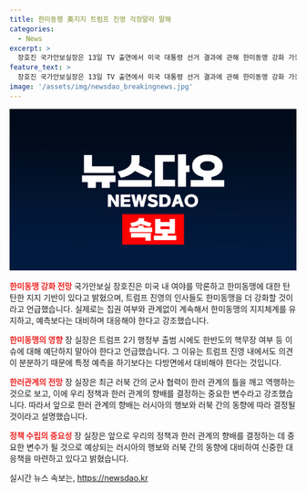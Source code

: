 ```yaml
---
title: 한미동행 美지지 트럼프 진영 걱정말라 말해
categories:
  - News
excerpt: >
  장호진 국가안보실장은 13일 TV 출연에서 미국 대통령 선거 결과에 관해 한미동맹 강화 가능성을 언급하며, 트럼프 진영 내 의견 차이를 강조했다. 또한, 러시아와의 관계에서 러시아의 행동에 따라 한러 정책과 동향이 결정될 것이라 강조했다. 한미동맹과 러시아와의 관계에 대한 장 실장의 입장을 확인해보자.
feature_text: >
  장호진 국가안보실장은 13일 TV 출연에서 미국 대통령 선거 결과에 관해 한미동맹 강화 가능성을 언급하며, 트럼프 진영 내 의견 차이를 강조했다. 또한, 러시아와의 관계에서 러시아의 행동에 따라 한러 정책과 동향이 결정될 것이라 강조했다. 한미동맹과 러시아와의 관계에 대한 장 실장의 입장을 확인해보자.
image: '/assets/img/newsdao_breakingnews.jpg'
---
```


<p><img src="/assets/img/newsdao_breakingnews.jpg" alt="ranknews 속보" /></p>

<p><b><span style="color: #ee2323;">한미동맹 강화 전망</span></b>
국가안보실 장호진은 미국 내 여야를 막론하고 한미동맹에 대한 탄탄한 지지 기반이 있다고 밝혔으며, 트럼프 진영의 인사들도 한미동맹을 더 강화할 것이라고 언급했습니다. 실제로는 집권 여부와 관계없이 계속해서 한미동맹의 지지체계를 유지하고, 예측보다는 대비하며 대응해야 한다고 강조했습니다.</p>

<p><b><span style="color: #ee2323;">한미동맹의 영향</span></b>
장 실장은 트럼프 2기 행정부 출범 시에도 한반도의 핵무장 여부 등 이슈에 대해 예단하지 말아야 한다고 언급했습니다. 그 이유는 트럼프 진영 내에서도 의견이 분분하기 때문에 특정 예측을 하기보다는 다방면에서 대비해야 한다는 것입니다.</p>

<p><b><span style="color: #ee2323;">한러관계의 전망</span></b>
장 실장은 최근 러북 간의 군사 협력이 한러 관계의 틀을 깨고 역행하는 것으로 보고, 이에 우리 정책과 한러 관계의 향배를 결정하는 중요한 변수라고 강조했습니다. 따라서 앞으로 한러 관계의 향배는 러시아의 행보와 러북 간의 동향에 따라 결정될 것이라고 설명했습니다.</p>

<p><b><span style="color: #ee2323;">정책 수립의 중요성</span></b>
장 실장은 앞으로 우리의 정책과 한러 관계의 향배를 결정하는 데 중요한 변수가 될 것으로 예상되는 러시아의 행보와 러북 간의 동향에 대비하여 신중한 대응책을 마련하고 있다고 밝혔습니다.</p>
실시간 뉴스 속보는, <a href="https://newsdao.kr" rel="dofollow">https://newsdao.kr</a>


